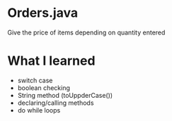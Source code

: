 # Orders.java
Give the price of items depending on quantity entered

# What I learned
- switch case
- boolean checking
- String method (toUppderCase())
- declaring/calling methods
- do while loops

